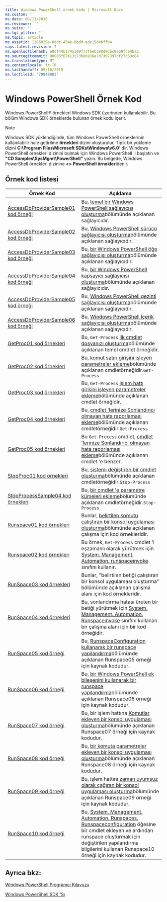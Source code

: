 ```yaml
---
title: Windows PowerShell örnek kodu | Microsoft Docs
ms.custom: ''
ms.date: 09/13/2016
ms.reviewer: ''
ms.suite: ''
ms.tgt_pltfrm: ''
ms.topic: article
ms.assetid: 1106829a-8ddc-454e-bbdd-ade15d4bffb4
caps.latest.revision: 7
ms.openlocfilehash: e9df44b17453e9f73f6eb388d9cbc8a69fce4ba2
ms.sourcegitcommit: 00083f07b13c73b86936e7d7307397df27c63c04
ms.translationtype: MT
ms.contentlocale: tr-TR
ms.lasthandoff: 09/10/2019
ms.locfileid: "70848003"
---
```

# <a name="windows-powershell-sample-code"></a>Windows PowerShell Örnek Kod

Windows PowerShell® örnekleri Windows SDK üzerinden kullanılabilir. Bu bölüm Windows SDK örneklerde bulunan örnek kodu içerir.

> [!NOTE]
> Windows SDK yüklendiğinde, tüm Windows PowerShell örneklerinin kullanılabilir hale getirilme **örnekleri** dizini oluşturulur. Tipik bir yükleme dizini **C:\Program Files\Microsoft SDKs\Windows\v6.0**' dir.
> Windows PowerShell örnekleri dizinini bulmak için Windows PowerShell 'i başlatın ve **"CD Samples\SysMgmt\PowerShell"** yazın. Bu belgede, Windows PowerShell örnekleri dizinine  **\<> PowerShell örnekleri**denir.

## <a name="sample-code-listing"></a>Örnek kod listesi

|Örnek Kod|Açıklama|
|-----------------|-----------------|
|[AccessDbProviderSample01 kod örneği](./accessdbprovidersample01-code-sample.md)|Bu, [temel bir Windows PowerShell sağlayıcısı oluşturma](./creating-a-basic-windows-powershell-provider.md)bölümünde açıklanan sağlayıcıdır.|
|[AccessDbProviderSample02 kod örneği](./accessdbprovidersample02-code-sample.md)|Bu, [Windows PowerShell sürücü sağlayıcısı oluşturma](./creating-a-windows-powershell-drive-provider.md)bölümünde açıklanan sağlayıcıdır.|
|[AccessDbProviderSample03 kod örneği](./accessdbprovidersample03-code-sample.md)|Bu, [bir Windows PowerShell öğe sağlayıcısı oluşturma](./creating-a-windows-powershell-item-provider.md)bölümünde açıklanan sağlayıcıdır.|
|[AccessDbProviderSample04 kod örneği](./accessdbprovidersample04-code-sample.md)|Bu, [bir Windows PowerShell kapsayıcı sağlayıcısı oluşturma](./creating-a-windows-powershell-container-provider.md)bölümünde açıklanan sağlayıcıdır.|
|[AccessDbProviderSample05 kod örneği](./accessdbprovidersample05-code-sample.md)|Bu, [Windows PowerShell gezinti sağlayıcısı oluşturma](./creating-a-windows-powershell-navigation-provider.md)bölümünde açıklanan sağlayıcıdır.|
|[AccessDbProviderSample06 kod örneği](./accessdbprovidersample06-code-sample.md)|Bu, [Windows PowerShell Içerik sağlayıcısı oluşturma](./creating-a-windows-powershell-content-provider.md)bölümünde açıklanan sağlayıcıdır.|
|[GetProc01 kod örnekleri](./getproc01-code-samples.md)|Bu, `Get-Process` [ilk cmdlet dosyanızı oluşturma](../cmdlet/creating-a-cmdlet-without-parameters.md)bölümünde açıklanan temel cmdlet örneğidir.|
|[GetProc02 kod örnekleri](./getproc02-code-samples.md)|Bu, [komut satırı girişini işleyen parametreler ekleme](../cmdlet/adding-parameters-that-process-command-line-input.md)bölümünde açıklanan cmdletörneğidir.`Get-Process`|
|[GetProc03 kod örnekleri](./getproc03-code-samples.md)|Bu, `Get-Process` [işlem hattı girişini işleyen parametreler ekleme](../cmdlet/adding-parameters-that-process-pipeline-input.md)bölümünde açıklanan cmdlet örneğidir.|
|[GetProc04 kod örnekleri](./getproc04-code-samples.md)|Bu, [cmdlet 'lerinize Sonlandırıcı olmayan hata raporlaması ekleme](../cmdlet/adding-non-terminating-error-reporting-to-your-cmdlet.md)bölümünde açıklanan cmdletörneğidir.`Get-Process`|
|[GetProc05 kod örnekleri](./getproc05-code-samples.md)|Bu `Get-Process` cmdlet, [cmdlet 'lerinize Sonlandırıcı olmayan hata raporlaması ekleme](../cmdlet/adding-non-terminating-error-reporting-to-your-cmdlet.md)bölümünde açıklanan cmdlet 'e benzer.|
|[StopProc01 kod örnekleri](./stopproc01-code-samples.md)|Bu, [sistemi değiştiren bir cmdlet oluşturma](../cmdlet/creating-a-cmdlet-that-modifies-the-system.md)bölümünde açıklanan cmdletörneğidir.`Stop-Process`|
|[StopProcessSample04 kod örnekleri](./stopprocesssample04-code-samples.md)|Bu, [bir cmdlet 'e parametre kümeleri ekleme](../cmdlet/adding-parameter-sets-to-a-cmdlet.md)bölümünde açıklanan cmdletörneğidir.`Stop-Process`|
|[Runspace01 kod örnekleri](./runspace01-code-samples.md)|Bunlar, [belirtilen komutu çalıştıran bir konsol uygulaması oluşturma](/dotnet/csharp/programming-guide/inside-a-program/hello-world-your-first-program)bölümünde açıklanan çalışma için kod örnekleridir.|
|[Runspace02 kod örnekleri](./runspace02-code-samples.md)|Bu örnek, `Get-Process` cmdlet 'i eşzamanlı olarak yürütmek için [System. Management. Automation. runspaceınvoke](/dotnet/api/System.Management.Automation.RunspaceInvoke) sınıfını kullanır.|
|[RunSpace03 kod örnekleri](./runspace03-code-samples.md)|Bunlar, "belirtilen betiği çalıştıran bir konsol uygulaması oluşturma" bölümünde açıklanan çalışma alanı için kod örnekleridir.|
|[RunSpace04 kod örnekleri](./runspace04-code-samples.md)|Bu, sonlandırma hatası üreten bir betiği yürütmek için [System. Management. Automation. Runspaceınvoke](/dotnet/api/System.Management.Automation.RunspaceInvoke) sınıfını kullanan bir çalışma alanı için bir kod örneğidir.|
|[RunSpace05 kod örneği](./runspace05-code-sample.md)|Bu, [RunspaceConfiguration kullanarak bir runspace yapılandırma](https://msdn.microsoft.com/en-us/42681d19-2d05-4975-befd-afb1990e79b2)bölümünde açıklanan Runspace05 örneği için kaynak kodudur.|
|[RunSpace06 kod örneği](./runspace06-code-sample.md)|Bu, [bir Windows PowerShell ek bileşenini kullanarak bir runspace yapılandırma](https://msdn.microsoft.com/en-us/a7289ee8-9732-49ee-91c7-d533e9538b83)bölümünde açıklanan Runspace06 örneği için kaynak kodudur.|
|[RunSpace07 kod örneği](./runspace07-code-sample.md)|Bu, bir işlem hattına [Komutlar ekleyen bir konsol uygulaması oluşturma](https://msdn.microsoft.com/en-us/01eb7808-e97b-4905-80be-9e2fa38c262e)bölümünde açıklanan Runspace07 örneği için kaynak kodudur.|
|[RunSpace08 kod örneği](./runspace08-code-sample.md)|Bu, [bir komuta parametreler ekleyen bir konsol uygulaması oluşturma](https://msdn.microsoft.com/en-us/848b2b46-60f1-4a86-b448-cfc7c0cccfba)bölümünde açıklanan Runspace08 örneği için kaynak kodudur.|
|[RunSpace09 kod örneği](./runspace09-code-sample.md)|Bu, işlem hattını [zaman uyumsuz olarak çağıran bir konsol uygulaması oluşturma](https://msdn.microsoft.com/en-us/198c1c94-2a06-457e-93ce-c0d910618e47)bölümünde açıklanan Runspace09 örneği için kaynak kodudur.|
|[RunSpace10 kod örneği](./runspace10-code-sample.md)|Bu, [System. Management. Automation. Runspaces. Runspaceconfiguration](/dotnet/api/System.Management.Automation.Runspaces.RunspaceConfiguration) öğesine bir cmdlet ekleyen ve ardından runspace oluşturmak için değiştirilen yapılandırma bilgilerini kullanan Runspace10 örneği için kaynak kodudur.|

## <a name="see-also"></a>Ayrıca bkz:

[Windows PowerShell Programcı Kılavuzu](./windows-powershell-programmer-s-guide.md)

[Windows PowerShell SDK 'Sı](../windows-powershell-reference.md)